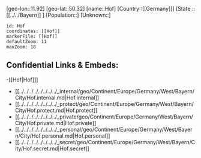 ﻿---
location: [50.32,11.92]
mapzoom: [7,12] 
mapmarker: city 
type: City
tags:
- geo/City


SpocWebEntityId: 30970
isDeleted: false
confidential: public

---
[geo-lon::11.92]
[geo-lat::50.32]
[name::Hof]
[Country::[[Germany]]]
[State :: [[../../Bayern]] ]
[Population::]
[Unknown::]


```leaflet
id: Hof
coordinates: [[Hof]]
markerFile: [[Hof]]
defaultZoom: 11 
maxZoom: 18
```


## Confidential Links & Embeds: 
-[[Hof|Hof]]] 
- [[../../../../../../../../_internal/geo/Continent/Europe/Germany/West/Bayern/City/Hof.internal.md|Hof.internal]] 
- [[../../../../../../../../_protect/geo/Continent/Europe/Germany/West/Bayern/City/Hof.protect.md|Hof.protect]] 
- [[../../../../../../../../_private/geo/Continent/Europe/Germany/West/Bayern/City/Hof.private.md|Hof.private]] 
- [[../../../../../../../../_personal/geo/Continent/Europe/Germany/West/Bayern/City/Hof.personal.md|Hof.personal]] 
- [[../../../../../../../../_secret/geo/Continent/Europe/Germany/West/Bayern/City/Hof.secret.md|Hof.secret]] 
